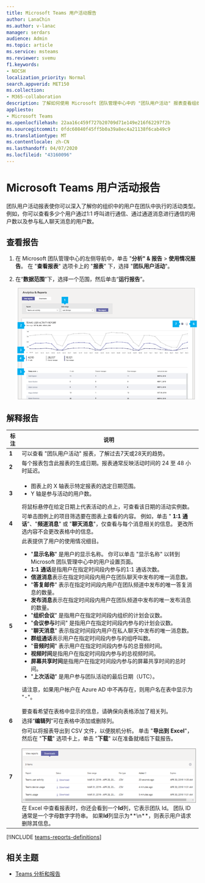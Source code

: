 ```yaml
---
title: Microsoft Teams 用户活动报告
author: LanaChin
ms.author: v-lanac
manager: serdars
audience: Admin
ms.topic: article
ms.service: msteams
ms.reviewer: svemu
f1.keywords:
- NOCSH
localization_priority: Normal
search.appverid: MET150
ms.collection:
- M365-collaboration
description: 了解如何使用 Microsoft 团队管理中心中的 "团队用户活动" 报表查看组织中的用户使用团队的方式。
appliesto:
- Microsoft Teams
ms.openlocfilehash: 22aa16c459f727b20709d71e149e216f62297f2b
ms.sourcegitcommit: 0fdc60840f45ff5b0a39a8ec4a21138f6cab49c9
ms.translationtype: MT
ms.contentlocale: zh-CN
ms.lasthandoff: 04/07/2020
ms.locfileid: "43160096"
---
```

# <a name="microsoft-teams-user-activity-report"></a>Microsoft Teams 用户活动报告

团队用户活动报表使你可以深入了解你的组织中的用户在团队中执行的活动类型。 例如，你可以查看多少个用户通过1:1 呼叫进行通信、通过通道消息进行通信的用户数以及参与私人聊天消息的用户数。

## <a name="view-the-report"></a>查看报告

1. 在 Microsoft 团队管理中心的左侧导航中，单击 "**分析" & 报告** > **使用情况报告**。 在 "**查看报表**" 选项卡上的 "**报表**" 下，选择 "**团队用户活动**"。
2. 在“**数据范围**”下，选择一个范围，然后单击“**运行报告**”。

    ![团队管理员中心中带有标注的团队用户活动报表的屏幕截图](../media/teams-reports-user-activity-with-callouts.png "团队管理员中心中带有标注的团队用户活动报表的屏幕截图")

## <a name="interpret-the-report"></a>解释报告

|标注 |说明  |
|--------|-------------|
|**1**   |可以查看 "团队用户活动" 报表，了解过去7天或28天的趋势。 |
|**2**   |每个报表包含此报表的生成日期。报表通常反映活动时间的 24 至 48 小时延迟。 |
|**3**   |<ul><li>图表上的 X 轴表示特定报表的选定日期范围。 </li><li>Y 轴是参与活动的用户数。</li></ul>将鼠标悬停在给定日期上代表活动的点上，可查看该日期的活动实例数。 |
|**4**   |可单击图例上的项目筛选要在图表上查看的内容。 例如，单击 " **1:1 通话**"、"**频道消息**" 或 "**聊天消息**"，仅查看与每个消息相关的信息。 更改所选内容不会更改表格中的信息。 |
|**5**   |此表提供了用户的使用情况细目。   <ul><li>"**显示名称**" 是用户的显示名称。 你可以单击 "显示名称" 以转到 Microsoft 团队管理中心中的用户设置页面。</li><li>**1:1 通话**是指用户在指定时间段内参与的1:1 通话次数。</li><li>**信道消息**表示在指定时间段内用户在团队聊天中发布的唯一消息数。</li><li>"**答复邮件**" 表示在指定时间段内用户在团队频道中发布的唯一答复消息的数量。</li> <li>**发布消息**表示在指定时间段内用户在团队频道中发布的唯一发布消息的数量。</li><li>"**组织会议**" 是指用户在指定时间段内组织的计划会议数。</li><li>"**会议参与**时间" 是指用户在指定时间段内参与的计划会议数。</li><li>"**聊天消息**" 表示指定时间段内用户在私人聊天中发布的唯一消息数。</li><li>**群组通话**表示用户在指定时间段内参与的组呼叫数。</li><li>"**音频时间**" 表示用户在指定时间段内参与的总音频时间。</li><li>**视频时间**是指用户在指定时间段内参与的总视频时间。</li><li>**屏幕共享时间**是指用户在指定时间段内参与的屏幕共享时间的总时间。</li>  <li>"**上次活动**" 是用户参与团队活动的最后日期（UTC）。</li> </ul>请注意，如果用户帐户在 Azure AD 中不再存在，则用户名在表中显示为 "-"。 <br><br>要查看希望在表格中显示的信息，请确保向表格添加了相关列。
|**6**   |选择“**编辑列**”可在表格中添加或删除列。 |
|**7**   |你可以将报表导出到 CSV 文件，以便脱机分析。 单击 "**导出到 Excel**"，然后在 "**下载**" 选项卡上，单击 "**下载**" 以在准备就绪后下载报告。<br><br>!["下载" 选项卡的屏幕截图，显示导出的下载报告](../media/teams-reports-export-to-csv.png) <br>在 Excel 中查看报表时，你还会看到一个**Id**列，它表示团队 Id。 团队 ID 通常是一个字母数字字符串。 如果**Id**列显示为**\n**，则表示用户请求删除其信息。 ||

[!INCLUDE [teams-reports-definitions](../includes/teams-reports-definitions.md)]

## <a name="related-topics"></a>相关主题

- [Teams 分析和报告](teams-reporting-reference.md)
